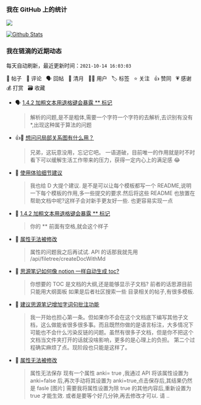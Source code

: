 ### 我在 GitHub 上的统计

<a title="Hits" target="_blank" href="https://github.com/Crowds21/Crowds21"><img src="https://hits.b3log.org/crowds21/crowds21.svg"></a>

[![Github Stats](https://github-readme-stats.vercel.app/api?username=crowds21&theme=tokyonight&show_icons=true)](https://github.com/crowds21)

<!--events start -->

### 我在链滴的近期动态

每天自动刷新，最近更新时间：`2021-10-14 16:03:03`

📝 帖子 &nbsp; 💬 评论 &nbsp; 🗣 回帖 &nbsp; 🌙 清月 &nbsp; 👨‍💻 用户 &nbsp; 🏷️ 标签 &nbsp; ⭐️ 关注 &nbsp; 👍 赞同 &nbsp; 💗 感谢 &nbsp; 💰 打赏 &nbsp; 🗃 收藏

* 🗣 [1.4.2 加粗文本用退格键会暴露 ** 标记](https://ld246.com/article/1634019627654/comment/1634087952911#comments)

  > 解析的问题,是不是粗体,需要一个字符一个字符的去解析,去识别有没有 *,出现这种属于算法的问题
* 👍💬 [想问问局部关系图有什么用？](https://ld246.com/article/1634030152634/comment/1634041506435#comments)

  > 兄弟，这玩意没用，忘记它吧。 一语道破，目前唯一的作用就是时不时看下可以缓解生活工作带来的压力，获得一定内心上的满足感 😂
* 💬 [使用体验细节建议](https://ld246.com/article/1634024771575/comment/1634044173351#comments)

  > 我也给 D 大提个建议. 是不是可以让每个模板都写一个 README,说明一下每个模板的作用,多一些提交的要求.然后将这些 README 也放置在帮助文档中呢?这样子会对新手更友好一些. 也更容易实现一点
* 💬 [1.4.2 加粗文本用退格键会暴露 ** 标记](https://ld246.com/article/1634019627654/comment/1634024673396#comments)

  > 你的 ** 前面有空格,就会这个样子
* 💬 [属性无法被修改](https://ld246.com/article/1633959938788/comment/1634004403179#comments)

  > 属性的问题我之后再试试. API 的话那我就先用 /api/filetree/createDocWithMd
* 💬 [思源笔记如何像 notion 一样自动生成 toc?](https://ld246.com/article/1633865732798/comment/1633998727747#comments)

  > 你想要的 TOC 是文档的大纲,还是能够显示子文档? 前者的话思源目前只能用大纲面板 如果是后者社区搜索一些 目录相关的帖子,有很多模板.
* 💬 [建议思源笔记增加字词句批注功能](https://ld246.com/article/1633958441344/comment/1633963874739#comments)

  > 我一开始也担心第一条。但如果你不会在这个文档底下编写其他子文档，这么做能省很多很多事。而且既然你做的是语言标注，大多情况下可能也不会什么污染反链的问题。虽然有很多子文档，但是你不把这个文档当文件夹打开的话就没啥影响，更多的是心理上的负担。 第二个过程确实麻烦了点。现阶段也只能是这样了。
* 📝 [属性无法被修改](https://ld246.com/article/1633959938788)

  > 属性无法保存 现有一个属性 anki= true ,我通过 API 将该属性设置为 anki=false 后,再次手动将其设置为 anki=true,点击保存后,其结果仍然是 fasle [图片] 需要我将属性设置为除 true 的其他内容后,重新设置为 true 才能生效. 或者是要等个好几分钟,再去修改才可以. 请 ..


<!--events end -->
